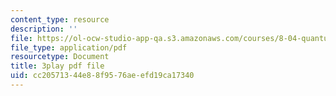 ```yaml
---
content_type: resource
description: ''
file: https://ol-ocw-studio-app-qa.s3.amazonaws.com/courses/8-04-quantum-physics-i-spring-2016/cc20571344e88f9576aeefd19ca17340_MJM1AzpB6Y4.pdf
file_type: application/pdf
resourcetype: Document
title: 3play pdf file
uid: cc205713-44e8-8f95-76ae-efd19ca17340
---
```

